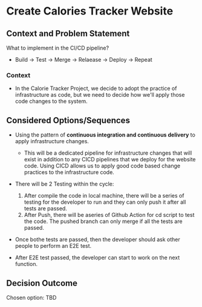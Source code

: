 # Create Calories Tracker Website

## Context and Problem Statement
What to implement in the CI/CD pipeline? 
- Build -> Test -> Merge -> Relaease -> Deploy -> Repeat

### Context
- In the Calorie Tracker Project, we decide to adopt the practice of infrastructure as code, but we need to decide how we'll apply those code changes to the system.

## Considered Options/Sequences

* Using the pattern of **continuous integration and continuous delivery** to apply infrastructure changes. 
  - This will be a dedicated pipeline for infrastructure changes that will exist in addition to any CICD pipelines that we deploy for the website code. Using CICD allows us to apply good code based change practices to the infrastructure code.
 
* There will be 2 Testing within the cycle:
  1. After compile the code in local machine, there will be a series of testing for the developer to run and they can only push it after all tests are passed.
  2. After Push, there will be aseries of Github Action for cd script to test the code. The pushed branch can only merge if all the tests are passed.

* Once bothe tests are passed, then the developer should ask other people to perform an E2E test.

* After E2E test passed, the developer can start to work on the next function.

## Decision Outcome

Chosen option: TBD
